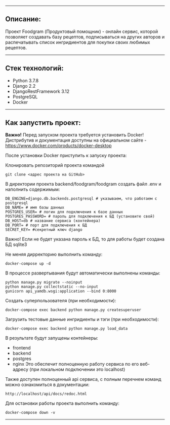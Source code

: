 ___
## Описание:
Проект Foodgram (Продуктовый помощник) - онлайн сервис, которой позволяет создавать базу рецептов, подписываться на других авторов и распечатывать список ингридиентов для покупки своих любимых рецептов.
___
## Стек технологий:
- Python 3.7.8
- Django 2.2
- DjangoRestFramework 3.12
- PostgreSQL
- Docker
___
## Как запустить проект:
**Важно!** Перед запуском проекта требуется установить Docker!
Дистрибутив и документация доступны на официальном сайте - https://www.docker.com/products/docker-desktop

После установки Docker приступить к запуску проекта:

Клонировать репозиторий проекта командой
```
git clone <адрес проекта на GitHub>
```


В директории проекта backend/foodgram/foodgram создать файл .env и наполнить содержимым:
```
DB_ENGINE=django.db.backends.postgresql # указываем, что работаем с postgresql
DB_NAME= # имя базы данных
POSTGRES_USER= # логин для подключения к базе данных
POSTGRES_PASSWORD= # пароль для подключения к БД (установите свой)
DB_HOST=db # название сервиса (контейнера)
DB_PORT= # порт для подключения к БД
SECRET_KEY= #секретный ключ django
```
Важно! Если не будет указана пароль к БД, то для работы будет создана БД sqlite3

Не меняя дирректорию выполнить команду:
```
docker-compose up -d
```

В процессе развертывания будут автоматически выполнены команды:
```
python manage.py migrate --noinput
python manage.py collectstatic --no-input
gunicorn api_yamdb.wsgi:application --bind 0:8000
```

Создать суперпользователя (при необходимости):
```
docker-compose exec backend python manage.py createsuperuser
```
Загрузить тестовые данные ингридиенты и тэги (при необходимости):
```
docker-compose exec backend python manage.py load_data
```

В результате будут запущены контейнеры:
- frontend
- backend
- postgres
- nginx
Это обеспечит полноценную работу сервиса по его веб-адресу (при локальном подключении это localhost)

Также доступен полноценный api сервиса, с полным перечнем команд можно ознакомиться в документации:
```
http://localhost/api/docs/redoc.html
```

Для остановки работы проекта выполнить команду:
```
docker-compose down -v
```
___